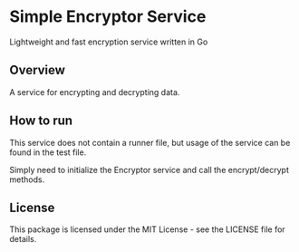 # Simple Encryptor Service

Lightweight and fast encryption service written in Go

## Overview
A service for encrypting and decrypting data.

## How to run
This service does not contain a runner file, but usage of the service can be found in the test file.

Simply need to initialize the Encryptor service and call the encrypt/decrypt methods.

## License
This package is licensed under the MIT License - see the LICENSE file for details.
